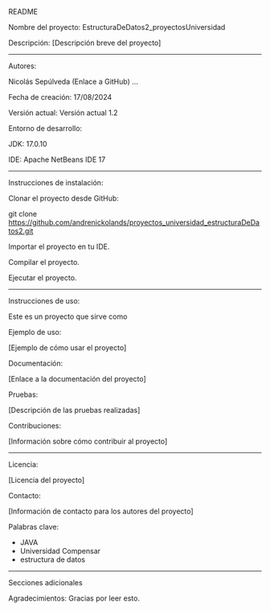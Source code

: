README

Nombre del proyecto: EstructuraDeDatos2_proyectosUniversidad

Descripción: [Descripción breve del proyecto]

---

Autores:

Nicolás Sepúlveda (Enlace a GitHub)
...

Fecha de creación: 17/08/2024

Versión actual: Versión actual 1.2

Entorno de desarrollo:

JDK: 17.0.10

IDE: Apache NetBeans IDE 17

---

Instrucciones de instalación:

Clonar el proyecto desde GitHub:

git clone https://github.com/andrenickolands/proyectos_universidad_estructuraDeDatos2.git

Importar el proyecto en tu IDE.

Compilar el proyecto.

Ejecutar el proyecto.

---

Instrucciones de uso:

Este es un proyecto que sirve como

Ejemplo de uso:

[Ejemplo de cómo usar el proyecto]

Documentación:

[Enlace a la documentación del proyecto]

Pruebas:

[Descripción de las pruebas realizadas]

Contribuciones:

[Información sobre cómo contribuir al proyecto]

---

Licencia:

[Licencia del proyecto]

Contacto:

[Información de contacto para los autores del proyecto]

Palabras clave:

- JAVA
- Universidad Compensar
- estructura de datos

---

Secciones adicionales

Agradecimientos: Gracias por leer esto.
